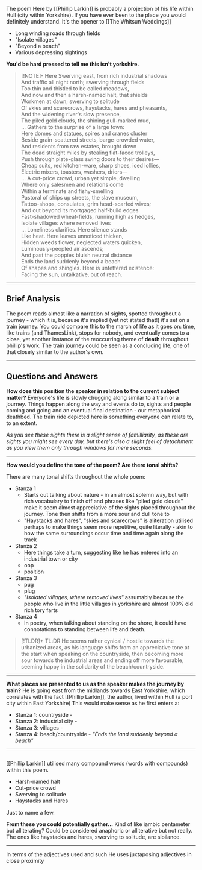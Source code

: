 
The poem Here by [[Phillip Larkin]] is probably a projection of his life within Hull (city within Yorkshire). If you have ever been to the place you would definitely understand. It's the opener to [[The Whitsun Weddings]]

- Long winding roads through fields
- "Isolate villages"
- "Beyond a beach"
- Various depressing sightings

**You'd be hard pressed to tell me this isn't yorkshire.** 

> [!NOTE]- Here
> Swerving east, from rich industrial shadows  
And traffic all night north; swerving through fields  
Too thin and thistled to be called meadows,  
And now and then a harsh-named halt, that shields  
Workmen at dawn; swerving to solitude  
Of skies and scarecrows, haystacks, hares and pheasants,  
And the widening river's slow presence,  
The piled gold clouds, the shining gull-marked mud,  
...
  Gathers to the surprise of a large town:  
Here domes and statues, spires and cranes cluster  
Beside grain-scattered streets, barge-crowded water,  
And residents from raw estates, brought down  
The dead straight miles by stealing flat-faced trolleys,  
Push through plate-glass swing doors to their desires—  
Cheap suits, red kitchen-ware, sharp shoes, iced lollies,  
Electric mixers, toasters, washers, driers—  
...
A cut-price crowd, urban yet simple, dwelling  
Where only salesmen and relations come  
Within a terminate and fishy-smelling  
Pastoral of ships up streets, the slave museum,  
Tattoo-shops, consulates, grim head-scarfed wives;  
And out beyond its mortgaged half-build edges  
Fast-shadowed wheat-fields, running high as hedges,  
Isolate villages where removed lives  
...
Loneliness clarifies. Here silence stands  
Like heat. Here leaves unnoticed thicken,  
Hidden weeds flower, neglected waters quicken,  
Luminously-peopled air ascends;  
And past the poppies bluish neutral distance  
Ends the land suddenly beyond a beach  
Of shapes and shingles. Here is unfettered existence:  
Facing the sun, untalkative, out of reach.

-----
## Brief Analysis
The poem reads almost like a narration of sights, spotted throughout a journey - which it is, because it's implied (yet not stated that!) it's set on a train journey. You could compare this to the march of life as it goes on: time, like trains (and ThamesLink), stops for nobody, and eventually comes to a close, yet another instance of the reoccurring theme of **death** throughout phillip's work. The train journey could be seen as a concluding life, one of that closely similar to the author's own.

-----
## Questions and Answers
**How does this position the speaker in relation to the current subject matter?**
Everyone's life is slowly chugging along similar to a train or a journey. Things happen along the way and events do to, sights and people coming and going and an eventual final destination - our metaphorical deathbed. The train ride depicted here is something everyone can relate to, to an extent.

*As you see these sights there is a slight sense of familliarity, as these are sights you might see every day, but there's also a slight feel of detachment as you view them only through windows for mere seconds.*

-----
**How would you define the tone of the poem? Are there tonal shifts?**

There are many tonal shifts throughout the whole poem:
- Stanza 1
	- Starts out talking about nature - in an almost solemn way, but with rich vocabulary to finish off and phrases like "piled gold clouds" make it seem almost appreciative of the sights placed throughout the journey. Tone then shifts from a more sour and dull tone to 
	- "Haystacks and hares", "skies and scarecrows" is aliteration utilised perhaps to make things seem more repetitive, quite literally - akin to how the same surroundings occur time and time again along the track
-  Stanza 2
	- Here things take a turn, suggesting like he has entered into an industrial town or city
	- oop
	- position 
- Stanza 3
	- pug
	- plug
	- *"Isolated villages, where removed lives"* assumably because the people who live in the little villages in yorkshire are almost 100% old rich tory farts
- Stanza 4
	- In poetry, when talking about standing on the shore, it could have connotations to standing between life and death.

> [!TLDR]+ TL:DR
> He seems rather cynical / hostile towards the urbanized areas, as his language shifts from an appreciative tone at the start when speaking on the countryside, then becoming more sour towards the industrial areas and ending off more favourable, seeming happy in the solidarity of the beach/countryside.

-----

**What places are presented to us as the speaker makes the journey by train?**
He is going east from the midlands towards East Yorkshire, which correlates with the fact [[Phillip Larkin]], the author, lived within Hull (a port city within East Yorkshire)
This would make sense as he first enters a:
- Stanza 1: countryside - 
- Stanza 2: industrial city - 
- Stanza 3: villages -
- Stanza 4: beach/countryside - *"Ends the land suddenly beyond a beach"*

-----
##  
[[Phillip Larkin]] utilised many compound words (words with compounds) within this poem.

- Harsh-named halt
- Cut-price crowd
- Swerving to solitude 
- Haystacks and Hares

Just to name a few.

**From these you could potentially gather...** 
Kind of like iambic pentameter but alliterating?
Could be considered anaphoric or alliterative but not really.
The ones like haystacks and hares, swerving to solitude, are sibilance.

-----

In terms of the adjectives used and such 
He uses juxtaposing adjectives in close proximity 


